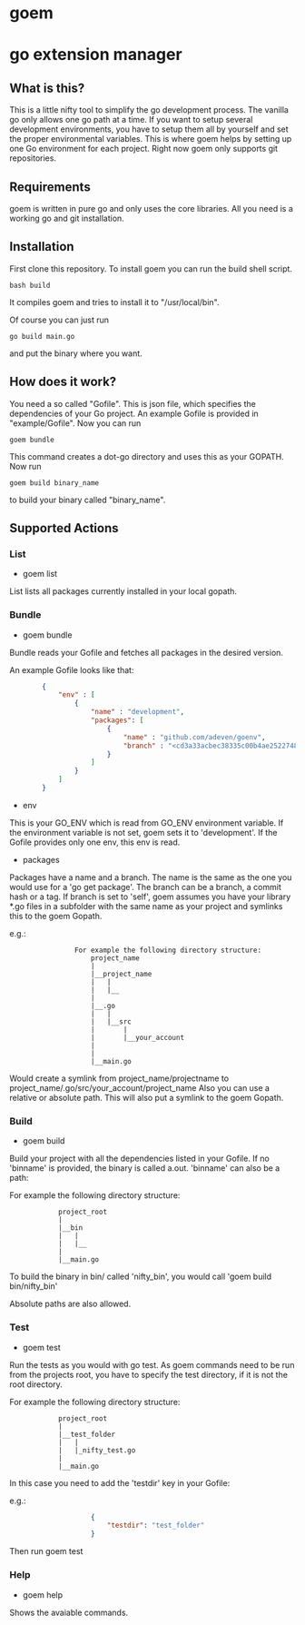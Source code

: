 goem
====
# go extension manager

## What is this?

This is a little nifty tool to simplify the go development process.
The vanilla go only allows one go path at a time. If you want to setup
several development environments, you have to setup them all by yourself
and set the proper environmental variables.
This is where goem helps by setting up one Go environment for each project.
Right now goem only supports git repositories.

## Requirements

goem is written in pure go and only uses the core libraries.
All you need is a working go and git installation.

## Installation
First clone this repository.
To install goem you can run the build shell script.

```
bash build
```

It compiles goem and tries to install it to "/usr/local/bin".

Of course you can just run
```
go build main.go
```
and put the binary where you want.

## How does it work?

You need a so called "Gofile". This is json file, which specifies the dependencies of
your Go project. An example Gofile is provided in "example/Gofile".
Now you can run
```
goem bundle
```

This command creates a dot-go directory and uses this as your GOPATH.
Now run
```
goem build binary_name
```
to build your binary called "binary_name".

## Supported Actions

### List

* goem list

List lists all packages currently installed in your local gopath.

### Bundle

* goem bundle

Bundle reads your Gofile and fetches all packages in the desired version.

An example Gofile looks like that:

```json
        {
            "env" : [
                {
                    "name" : "development",
                    "packages": [
                        {
                            "name" : "github.com/adeven/goenv",
                            "branch" : "<cd3a33acbec38335c00b4ae252274827893d4e5b"
                        }
                    ]
                }
            ]
        }
```

* env

This is your GO_ENV which is read from GO_ENV environment variable.
If the environment variable is not set, goem sets it to 'development'.
If the Gofile provides only one env, this env is read.

* packages

Packages have a name and a branch. The name is the same as the one
you would use for a 'go get package'. The branch can be a branch,
a commit hash or a tag.
If branch is set to 'self', goem assumes you have your library *.go
files in a subfolder with the same name as your project and symlinks this
to the goem Gopath.

e.g.:

```
                For example the following directory structure:
                    project_name
                    |
                    |__project_name
                    |   |
                    |   |__
                    |
                    |__.go
                    |   |
                    |   |__src
                    |       |
                    |       |__your_account
                    |
                    |
                    |__main.go

```

Would create a symlink from project_name/projectname to
project_name/.go/src/your_account/project_name
Also you can use a relative or absolute path. This will also put a symlink to
the goem Gopath.

### Build

* goem build

Build your project with all the dependencies listed in your Gofile.
If no 'binname' is provided, the binary is called a.out.
'binname' can also be a path:

For example the following directory structure:

```
            project_root
            |
            |__bin
            |   |
            |   |__
            |
            |__main.go

```

To build the binary in bin/ called 'nifty_bin', you would call
'goem build bin/nifty_bin'

Absolute paths are also allowed.

### Test

* goem test

Run the tests as you would with go test.
As goem commands need to be run from the projects root,
you have to specify the test directory, if it is not the root directory.

For example the following directory structure:

```
            project_root
            |
            |__test_folder
            |   |
            |   |_nifty_test.go
            |
            |__main.go

```
In this case you need to add the 'testdir' key in your Gofile:

e.g.:

```json
                    {
                        "testdir": "test_folder"
                    }
```

Then run goem test

### Help

* goem help

Shows the avaiable commands.
